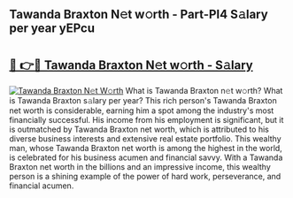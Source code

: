 ## Tawanda Braxton N𝚎t w𝚘rth - Part-PI4 S𝚊lary per year yEPcu

# <h2><a href="http://gc2zy5.nevu.top/?p=Tawanda+Braxton">🔗 👉🔴 Tawanda Braxton N𝚎t w𝚘rth - S𝚊lary</a></h2>

[![Tawanda Braxton N𝚎t W𝚘rth](https://i.imgur.com/Oavwk0R.jpeg)](http://gc2zy5.nevu.top/?p=Tawanda+Braxton)
What is Tawanda Braxton n𝚎t w𝚘rth? What is Tawanda Braxton s𝚊lary per year?
This rich person's Tawanda Braxton net worth is considerable, earning him a spot among the industry's most financially successful. His income from his employment is significant, but it is outmatched by Tawanda Braxton net worth, which is attributed to his diverse business interests and extensive real estate portfolio. This wealthy man, whose Tawanda Braxton net worth is among the highest in the world, is celebrated for his business acumen and financial savvy. With a Tawanda Braxton net worth in the billions and an impressive income, this wealthy person is a shining example of the power of hard work, perseverance, and financial acumen.
